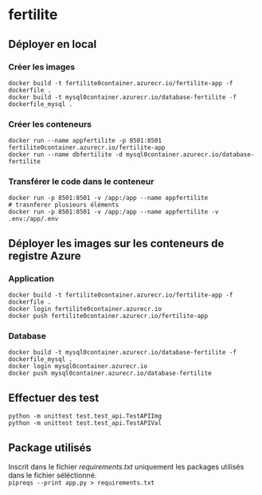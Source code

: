 # fertilite

## Déployer en local

### Créer les images
```
docker build -t fertilite0container.azurecr.io/fertilite-app -f dockerfile .
docker build -t mysql0container.azurecr.io/database-fertilite -f dockerfile_mysql .
```

### Créer les conteneurs
```
docker run --name appfertilite -p 8501:8501 fertilite0container.azurecr.io/fertilite-app
docker run --name dbfertilite -d mysql0container.azurecr.io/database-fertilite 
```

### Transférer le code dans le conteneur
```
docker run -p 8501:8501 -v /app:/app --name appfertilite
# trasnferer plusieurs éléments
docker run -p 8501:8501 -v /app:/app --name appfertilite -v .env:/app/.env
```

## Déployer les images sur les conteneurs de registre Azure

### Application
```
docker build -t fertilite0container.azurecr.io/fertilite-app -f dockerfile .
docker login fertilite0container.azurecr.io
docker push fertilite0container.azurecr.io/fertilite-app
```

### Database
```
docker build -t mysql0container.azurecr.io/database-fertilite -f dockerfile_mysql .
docker login mysql0container.azurecr.io
docker push mysql0container.azurecr.io/database-fertilite
```

## Effectuer des test 
`python -m unittest test.test_api.TestAPIImg`  
`python -m unittest test.test_api.TestAPIVal`

## Package utilisés
Inscrit dans le fichier *requirements.txt* uniquement les packages utilisés dans le fichier séléctionné.  
`pipreqs --print app.py > requirements.txt`

